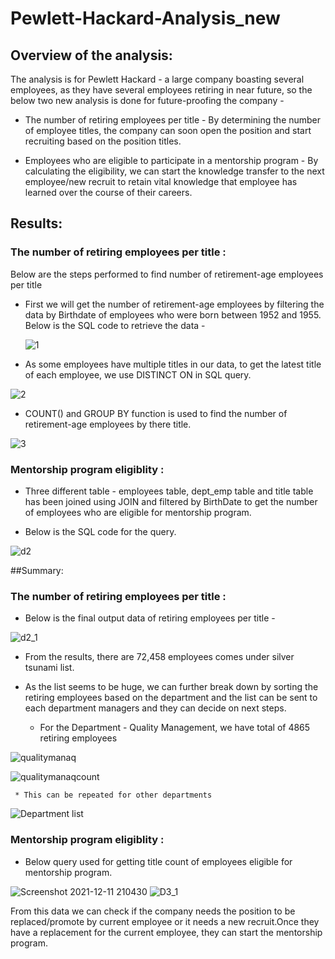 # Pewlett-Hackard-Analysis_new

## Overview of the analysis:
The analysis is for Pewlett Hackard - a large company boasting several employees, as they have several employees retiring in near future, so the below two new analysis is done for future-proofing the company -

* The number of retiring employees per title - By determining the number of employee titles, the company can soon open the position and start recruiting based on the position titles.

* Employees who are eligible to participate in a mentorship program - By calculating the eligibility, we can start the knowledge transfer to the next employee/new recruit to retain vital knowledge that employee has learned over the course of their careers.


## Results: 

### The number of retiring employees per title :

Below are the steps performed to find number of retirement-age employees per title

* First we will get the number of retirement-age employees by filtering the data by Birthdate of employees who were born between 1952 and 1955.
  Below is the SQL code to retrieve the data -
  
  ![1](https://user-images.githubusercontent.com/92698873/157734254-19d029fd-c4e9-4543-8eeb-efc9820d5c71.png)
  
* As some employees have multiple titles in our data, to get the latest title of each employee, we use DISTINCT ON in SQL query.

![2](https://user-images.githubusercontent.com/92698873/157734339-e1bda52f-7998-4a46-a296-e65da79a9867.png)

* COUNT() and GROUP BY function is used to find the number of retirement-age employees by there title.

![3](https://user-images.githubusercontent.com/92698873/157734386-8ce9e353-f020-4bd3-bb96-2da7c47bd34a.png)

### Mentorship program eligiblity :

* Three different table - employees table, dept_emp table and title table has been joined using JOIN and filtered by BirthDate to get the number of employees who are eligible for mentorship program.

* Below is the SQL code for the query.

![d2](https://user-images.githubusercontent.com/92698873/157734844-16af2ba3-4974-4534-9ac0-3c971443674c.png)

##Summary: 

### The number of retiring employees per title :

* Below is the final output data of retiring employees per title -

![d2_1](https://user-images.githubusercontent.com/92698873/157768950-71baab59-e870-4f09-92e7-ec1110f01df5.png)

* From the results, there are 72,458 employees comes under silver tsunami list.


* As the list seems to be huge, we can further break down by sorting the retiring employees based on the department and the list can be sent to each department managers and they can decide on next steps.
     * For the Department - Quality Management, we have total of 4865 retiring employees

![qualitymanaq](https://user-images.githubusercontent.com/92698873/157769153-fb3db22a-15d0-4141-bef2-7f8820d4d6ef.png)

![qualitymanaqcount](https://user-images.githubusercontent.com/92698873/157769283-71de9f95-9371-4814-b0c0-ccc556fc56a4.png)

     * This can be repeated for other departments 

![Department list](https://user-images.githubusercontent.com/92698873/157735139-08462ce5-c6ad-4e66-a189-d28a6e879c06.png)

### Mentorship program eligiblity :

* Below query used for getting title count of employees eligible for mentorship program.

![Screenshot 2021-12-11 210430](https://user-images.githubusercontent.com/92698873/157769439-170fa117-ce5c-461f-99a8-d630bedd7cc8.png)
![D3_1](https://user-images.githubusercontent.com/92698873/157769488-b19c087b-88be-4f1e-81ee-64c549727211.png)


From this data we can check if the company needs the position to be replaced/promote by current employee or it needs a new recruit.Once they have a replacement for the current employee, they can start the mentorship program.
     

